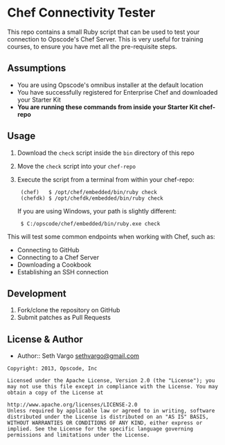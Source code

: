 Chef Connectivity Tester
========================
This repo contains a small Ruby script that can be used to test your connection to Opscode's Chef Server. This is very useful for training courses, to ensure you have met all the pre-requisite steps.


Assumptions
-----------
- You are using Opscode's omnibus installer at the default location
- You have successfully registered for Enterprise Chef and downloaded your Starter Kit
- **You are running these commands from inside your Starter Kit chef-repo**


Usage
-----
1. Download the `check` script inside the `bin` directory of this repo
1. Move the `check` script into your `chef-repo`
1. Execute the script from a terminal from within your chef-repo:

        (chef)   $ /opt/chef/embedded/bin/ruby check
        (chefdk) $ /opt/chefdk/embedded/bin/ruby check

    If you are using Windows, your path is slightly different:

        $ C:/opscode/chef/embedded/bin/ruby.exe check

This will test some common endpoints when working with Chef, such as:

- Connecting to GitHub
- Connecting to a Chef Server
- Downloading a Cookbook
- Establishing an SSH connection


Development
-----------
1. Fork/clone the repository on GitHub
2. Submit patches as Pull Requests


License & Author
----------------
- Author:: Seth Vargo <sethvargo@gmail.com>

```text
Copyright: 2013, Opscode, Inc

Licensed under the Apache License, Version 2.0 (the "License"); you may not use this file except in compliance with the License. You may obtain a copy of the License at

http://www.apache.org/licenses/LICENSE-2.0
Unless required by applicable law or agreed to in writing, software distributed under the License is distributed on an "AS IS" BASIS, WITHOUT WARRANTIES OR CONDITIONS OF ANY KIND, either express or implied. See the License for the specific language governing permissions and limitations under the License.
```
